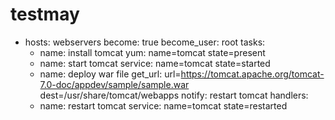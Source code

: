 # testmay
- hosts: webservers
  become: true
  become_user: root
  tasks:
  - name: install tomcat
    yum: name=tomcat state=present
  - name: start tomcat
    service: name=tomcat state=started
  - name: deploy war file
    get_url:
     url=https://tomcat.apache.org/tomcat-7.0-doc/appdev/sample/sample.war
     dest=/usr/share/tomcat/webapps
    notify: restart tomcat
  handlers:
   - name: restart tomcat
     service: name=tomcat state=restarted
